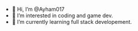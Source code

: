 - 👋 Hi, I’m @Ayham017
- 👀 I’m interested in coding and game dev.
- 🌱 I’m currently learning full stack developement.

<!---
Ayham017/Ayham017 is a ✨ special ✨ repository because its `README.md` (this file) appears on your GitHub profile.
You can click the Preview link to take a look at your changes.
--->
